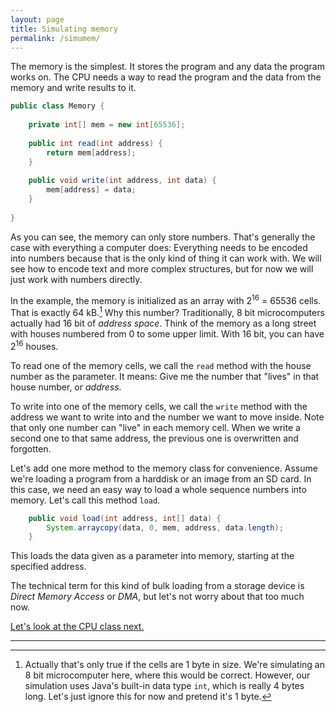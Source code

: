 ```yaml
---
layout: page
title: Simulating memory
permalink: /simumem/
---
```


The memory is the simplest.
It stores the program and any data the program works on. The CPU needs a way to
read the program and the data from the memory and write results to it.

```java
public class Memory {
    
    private int[] mem = new int[65536];
    
    public int read(int address) {
        return mem[address];
    }
    
    public void write(int address, int data) {
        mem[address] = data;
    }
    
}
```

As you can see, the memory can only store numbers. That's generally the case
with everything a computer does: Everything needs to be encoded into numbers
because that is the only kind of thing it can work with. We will see how to
encode text and more complex structures, but for now we will just work with
numbers directly.

In the example, the memory is initialized as an array with
2<sup>16</sup>&nbsp;=&nbsp;65536 cells.
That is exactly 64&nbsp;kB.[^1] Why this number? Traditionally, 8 bit microcomputers
actually had 16 bit of *address space*. Think of the memory as a long street
with houses numbered from 0 to some upper limit. With 16 bit, you can have 2<sup>16</sup>
houses.

To read one of the memory cells, we call the `read` method with the house number
as the parameter. It means: Give me the number that "lives" in that house number,
or *address*.

To write into one of the memory cells, we call the `write` method with the
address we want to write into and the number we want to move inside. Note that
only one number can "live" in each memory cell. When we write a second one to
that same address, the previous one is overwritten and forgotten.

Let's add one more method to the memory class for convenience. Assume we're loading
a program from a harddisk or an image from an SD card. In this case, we need an easy way to
load a whole sequence numbers into memory. Let's call this method `load`. 

```java
    public void load(int address, int[] data) {
        System.arraycopy(data, 0, mem, address, data.length);
    }
```

This loads the data given as a parameter into memory, starting at the specified
address.

The technical term for this kind of bulk loading from a storage device is
*Direct Memory Access* or *DMA*, but let's not worry about that too much now.

[Let's look at the CPU class next.](../simucpu)

***

[^1]: Actually that's only true if the cells are 1 byte in
    size. We're simulating an 8 bit microcomputer here, where this would be 
    correct. However, our simulation uses Java's built-in data type `int`, which
    is really 4 bytes long. Let's just ignore this for now and pretend it's
    1 byte.
